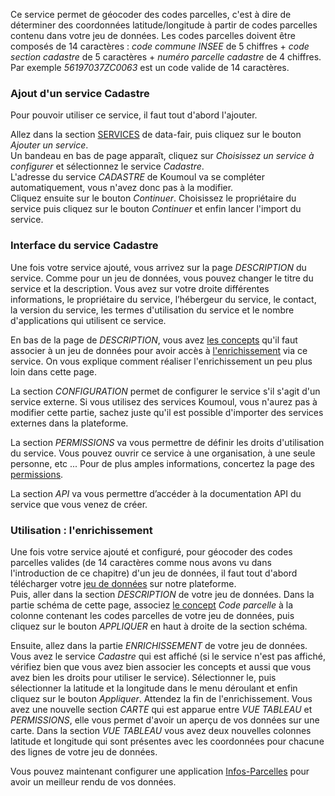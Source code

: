 Ce service permet de géocoder des codes parcelles, c'est à dire de déterminer des coordonnées latitude/longitude à partir de codes parcelles contenu dans votre jeu de données. Les codes parcelles doivent être composés de 14 caractères : *code commune INSEE* de 5 chiffres + *code section cadastre* de 5 caractères + *numéro parcelle cadastre* de 4 chiffres. Par exemple *56197037ZC0063* est un code valide de 14 caractères.

### Ajout d'un service Cadastre

Pour pouvoir utiliser ce service, il faut tout d'abord l'ajouter.  

Allez dans la section [SERVICES](https://koumoul.com/s/data-fair/remote-services) de data-fair, puis cliquez sur le bouton *Ajouter un service*.  
Un bandeau en bas de page apparaît, cliquez sur *Choisissez un service à configurer* et sélectionnez le service *Cadastre*.  
L'adresse du service *CADASTRE* de Koumoul va se compléter automatiquement, vous n'avez donc pas à la modifier.  
Cliquez ensuite sur le bouton *Continuer*. Choisissez le propriétaire du service puis cliquez sur le bouton *Continuer* et enfin lancer l'import du service.

### Interface du service Cadastre

Une fois votre service ajouté, vous arrivez sur la page *DESCRIPTION* du service. Comme pour un jeu de données, vous pouvez changer le titre du service et la description. Vous avez sur votre droite différentes informations, le propriétaire du service, l’hébergeur du service, le contact, la version du service, les termes d'utilisation du service et le nombre d'applications qui utilisent ce service.

En bas de la page de *DESCRIPTION*, vous avez [les concepts](user-guide/concepts) qu'il faut associer à un jeu de données pour avoir accès à [l'enrichissement](user-guide/enrichment) via ce service. On vous explique comment réaliser l'enrichissement un peu plus loin dans cette page.

La section *CONFIGURATION* permet de configurer le service s'il s'agit d'un service externe. Si vous utilisez des services Koumoul, vous n'aurez pas à modifier cette partie, sachez juste qu'il est possible d'importer des services externes dans la plateforme.

La section *PERMISSIONS* va vous permettre de définir les droits d'utilisation du service. Vous pouvez ouvrir ce service à une organisation, à une seule personne, etc ... Pour de plus amples informations, concertez la page des [permissions](user-guide/permission).

La section *API* va vous permettre d’accéder à la documentation API du service que vous venez de créer.

### Utilisation : l'enrichissement

Une fois votre service ajouté et configuré, pour géocoder des codes parcelles valides (de 14 caractères comme nous avons vu dans l'introduction de ce chapitre) d'un jeu de données, il faut tout d'abord télécharger votre [jeu de données](user-guide/dataset) sur notre plateforme.  
Puis, aller dans la section *DESCRIPTION* de votre jeu de données. Dans la partie schéma de cette page, associez [le concept](user-guide/concepts) *Code parcelle* à la colonne contenant les codes parcelles de votre jeu de données, puis cliquez sur le bouton *APPLIQUER* en haut à droite de la section schéma.

Ensuite, allez dans la partie *ENRICHISSEMENT* de votre jeu de données. Vous avez le service *Cadastre* qui est affiché (si le service n'est pas affiché, vérifiez bien que vous avez bien associer les concepts et aussi que vous avez bien les droits pour utiliser le service). Sélectionner le, puis sélectionner la latitude et la longitude dans le menu déroulant et enfin cliquez sur le bouton *Appliquer*. Attendez la fin de l'enrichissement. Vous avez une nouvelle section *CARTE* qui est apparue entre *VUE TABLEAU* et *PERMISSIONS*, elle vous permet d'avoir un aperçu de vos données sur une carte. Dans la section *VUE TABLEAU* vous avez deux nouvelles colonnes latitude et longitude qui sont présentes avec les coordonnées pour chacune des lignes de votre jeu de données.

Vous pouvez maintenant configurer une application [Infos-Parcelles](user-guide/application-infos-parcel) pour avoir un meilleur rendu de vos données.
